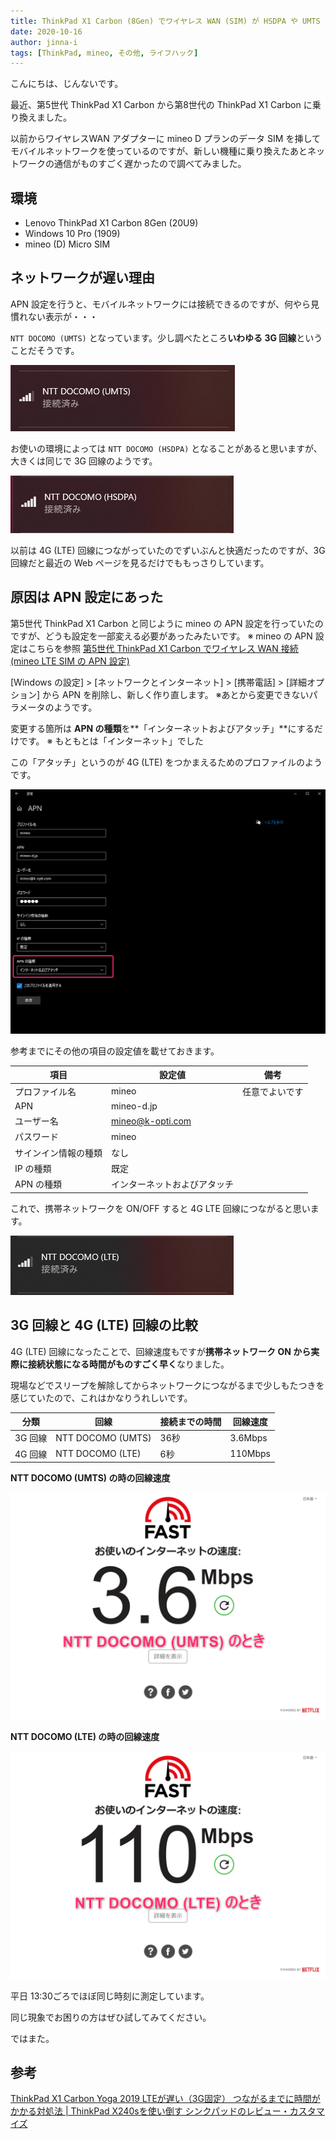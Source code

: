 ```yaml
---
title: ThinkPad X1 Carbon (8Gen) でワイヤレス WAN (SIM) が HSDPA や UMTS となり回線速度が遅い (LTE にならない) 場合の確認点
date: 2020-10-16
author: jinna-i
tags: [ThinkPad, mineo, その他, ライフハック]
---
```


こんにちは、じんないです。

最近、第5世代 ThinkPad X1 Carbon から第8世代の ThinkPad X1 Carbon に乗り換えました。

以前からワイヤレスWAN アダプターに mineo D プランのデータ SIM を挿してモバイルネットワークを使っているのですが、新しい機種に乗り換えたあとネットワークの通信がものすごく遅かったので調べてみました。

## 環境

- Lenovo ThinkPad X1 Carbon 8Gen (20U9)
- Windows 10 Pro (1909)
- mineo (D) Micro SIM

## ネットワークが遅い理由

APN 設定を行うと、モバイルネットワークには接続できるのですが、何やら見慣れない表示が・・・

`NTT DOCOMO (UMTS)` となっています。少し調べたところ**いわゆる 3G 回線**ということだそうです。

![](images/check-points-when-wireless-wan-does-not-become-lte-on-thinkpad-x1-carbon-1.png)

お使いの環境によっては `NTT DOCOMO (HSDPA)` となることがあると思いますが、大きくは同じで 3G 回線のようです。

![](images/check-points-when-wireless-wan-does-not-become-lte-on-thinkpad-x1-carbon-2.png)

以前は 4G (LTE) 回線につながっていたのでずいぶんと快適だったのですが、3G 回線だと最近の Web ページを見るだけでももっさりしています。

## 原因は APN 設定にあった

第5世代 ThinkPad X1 Carbon と同じように mineo の APN 設定を行っていたのですが、どうも設定を一部変える必要があったみたいです。
※ mineo の APN 設定はこちらを参照
[第5世代 ThinkPad X1 Carbon でワイヤレス WAN 接続 (mineo LTE SIM の APN 設定)](https://mseeeen.msen.jp/5th-gen-thinkpad-x1-carbon-wireless-wan/)

[Windows の設定] > [ネットワークとインターネット] > [携帯電話] > [詳細オプション] から APN を削除し、新しく作り直します。
※あとから変更できないパラメータのようです。

変更する箇所は **APN の種類**を**「インターネットおよびアタッチ」**にするだけです。
※ もともとは「インターネット」でした

この「アタッチ」というのが 4G (LTE) をつかまえるためのプロファイルのようです。

![](images/check-points-when-wireless-wan-does-not-become-lte-on-thinkpad-x1-carbon-3.png)

参考までにその他の項目の設定値を載せておきます。

項目 | 設定値 | 備考
-- | -- | --
プロファイル名 | mineo | 任意でよいです
APN | mineo-d.jp |  
ユーザー名 | mineo@k-opti.com |  
パスワード | mineo |  
サインイン情報の種類 | なし |  
IP の種類 | 既定 |  
APN の種類 | インターネットおよびアタッチ |  

これで、携帯ネットワークを ON/OFF すると 4G LTE 回線につながると思います。

![](images/check-points-when-wireless-wan-does-not-become-lte-on-thinkpad-x1-carbon-4.png)

## 3G 回線と 4G (LTE) 回線の比較

4G (LTE) 回線になったことで、回線速度もですが**携帯ネットワーク ON から実際に接続状態になる時間がものすごく早く**なりました。

現場などでスリープを解除してからネットワークにつながるまで少しもたつきを感じていたので、これはかなりうれしいです。

分類 | 回線 | 接続までの時間 | 回線速度
-- | -- | -- | --
3G 回線 | NTT DOCOMO (UMTS) | 36秒 | 3.6Mbps
4G 回線 | NTT DOCOMO (LTE) | 6秒 | 110Mbps

**NTT DOCOMO (UMTS) の時の回線速度**

![](images/check-points-when-wireless-wan-does-not-become-lte-on-thinkpad-x1-carbon-5.png)

**NTT DOCOMO (LTE) の時の回線速度**

![](images/check-points-when-wireless-wan-does-not-become-lte-on-thinkpad-x1-carbon-6.png)

平日 13:30ごろでほぼ同じ時刻に測定しています。

同じ現象でお困りの方はぜひ試してみてください。

ではまた。

## 参考

[ThinkPad X1 Carbon Yoga 2019 LTEが遅い（3G固定） つながるまでに時間がかかる対処法 | ThinkPad X240sを使い倒す シンクパッドのレビュー・カスタマイズ](https://korya-sugoi.com/thinkpad_faq/lte_delay_x1yoga_x1carbon_x390/)